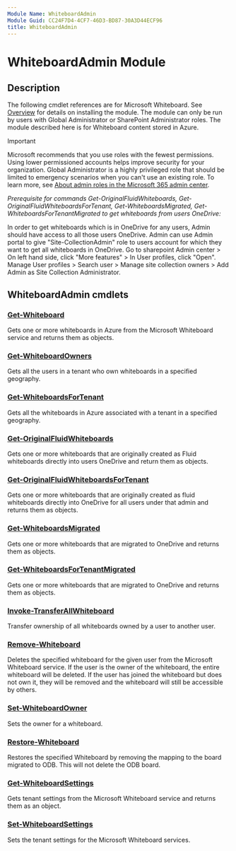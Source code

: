```yaml
---
Module Name: WhiteboardAdmin
Module Guid: CC24F7D4-4CF7-46D3-BD87-30A3D44ECF96
title: WhiteboardAdmin
---
```


# WhiteboardAdmin Module

## Description

The following cmdlet references are for Microsoft Whiteboard. See [Overview](https://learn.microsoft.com/powershell/whiteboard/overview) for details on installing the module. The module can only be run by users with Global Administrator or SharePoint Administrator roles. The module described here is for Whiteboard content stored in Azure.

> [!IMPORTANT]
> Microsoft recommends that you use roles with the fewest permissions. Using lower permissioned accounts helps improve security for your organization. Global Administrator is a highly privileged role that should be limited to emergency scenarios when you can't use an existing role. To learn more, see [About admin roles in the Microsoft 365 admin center](/microsoft-365/admin/add-users/about-admin-roles).

*Prerequisite for commands Get-OriginalFluidWhiteboards, Get-OriginalFluidWhiteboardsForTenant, Get-WhiteboardsMigrated, Get-WhiteboardsForTenantMigrated to get whiteboards from users OneDrive:*

In order to get whiteboards which is in OneDrive for any users, Admin should have access to all those users OneDrive.
Admin can use Admin portal to give "Site-CollectionAdmin" role to users account for which they want to get all whiteboards in OneDrive.
Go to sharepoint Admin center > On left hand side, click "More features" > In User profiles, click "Open".
Manage User profiles > Search user > Manage site collection owners > Add Admin as Site Collection Administrator.

## WhiteboardAdmin cmdlets

### [Get-Whiteboard](Get-Whiteboard.md)

Gets one or more whiteboards in Azure from the Microsoft Whiteboard service and returns them as objects.

### [Get-WhiteboardOwners](Get-WhiteboardOwners.md)

Gets all the users in a tenant who own whiteboards in a specified geography.

### [Get-WhiteboardsForTenant](Get-WhiteboardsForTenant.md)

Gets all the whiteboards in Azure associated with a tenant in a specified geography.

### [Get-OriginalFluidWhiteboards](Get-OriginalFluidWhiteboards.md)

Gets one or more whiteboards that are originally created as Fluid whiteboards directly into users OneDrive and return them as objects.

### [Get-OriginalFluidWhiteboardsForTenant](Get-OriginalFluidWhiteboardsForTenant.md)

Gets one or more whiteboards that are originally created as fluid whiteboards directly into OneDrive for all users under that admin and returns them as objects.

### [Get-WhiteboardsMigrated](Get-WhiteboardsMigrated.md)

Gets one or more whiteboards that are migrated to OneDrive and returns them as objects.

### [Get-WhiteboardsForTenantMigrated](Get-WhiteboardsForTenantMigrated.md)

Gets one or more whiteboards that are migrated to OneDrive and returns them as objects.

### [Invoke-TransferAllWhiteboard](Invoke-TransferAllWhiteboards.md)

Transfer ownership of all whiteboards owned by a user to another user.

### [Remove-Whiteboard](Remove-Whiteboard.md)

Deletes the specified whiteboard for the given user from the Microsoft Whiteboard service. If the user is the owner of the whiteboard, the entire whiteboard will be deleted. If the user has joined the whiteboard but does not own it, they will be removed and the whiteboard will still be accessible by others.

### [Set-WhiteboardOwner](Set-WhiteboardOwner.md)

Sets the owner for a whiteboard.

### [Restore-Whiteboard](Restore-Whiteboard.md)

Restores the specified Whiteboard by removing the mapping to the board migrated to ODB. This will not delete the ODB board.

### [Get-WhiteboardSettings](Get-WhiteboardSettings.md)

Gets tenant settings from the Microsoft Whiteboard service and returns them as an object.

### [Set-WhiteboardSettings](Set-WhiteboardSettings.md)

Sets the tenant settings for the Microsoft Whiteboard services.

